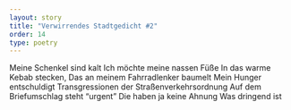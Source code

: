 ```yaml
---
layout: story
title: "Verwirrendes Stadtgedicht #2"
order: 14
type: poetry
---
```


Meine Schenkel sind kalt
Ich möchte meine nassen Füße
In das warme Kebab stecken,
Das an meinem Fahrradlenker baumelt
Mein Hunger entschuldigt 
Transgressionen 
der Straßenverkehrsordnung
Auf dem Briefumschlag steht “urgent”
Die haben ja keine Ahnung
Was dringend ist
